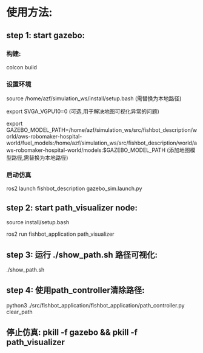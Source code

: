 # 使用方法:

## step 1: start gazebo:

### 构建:
colcon build

### 设置环境
source /home/azf/simulation_ws/install/setup.bash (需替换为本地路径)

export SVGA_VGPU10=0  (可选,用于解决地图可视化异常的问题)

export GAZEBO_MODEL_PATH=/home/azf/simulation_ws/src/fishbot_description/world/aws-robomaker-hospital-world/fuel_models:/home/azf/simulation_ws/src/fishbot_description/world/aws-robomaker-hospital-world/models:$GAZEBO_MODEL_PATH  (添加地图模型路径,需替换为本地路径)

### 启动仿真
ros2 launch fishbot_description gazebo_sim.launch.py

## step 2: start path_visualizer node:
source install/setup.bash

ros2 run fishbot_application path_visualizer

## step 3: 运行 ./show_path.sh 路径可视化:
./show_path.sh


## step 4: 使用path_controller清除路径:
python3 ./src/fishbot_application/fishbot_application/path_controller.py clear_path



## 停止仿真: pkill -f gazebo && pkill -f path_visualizer
